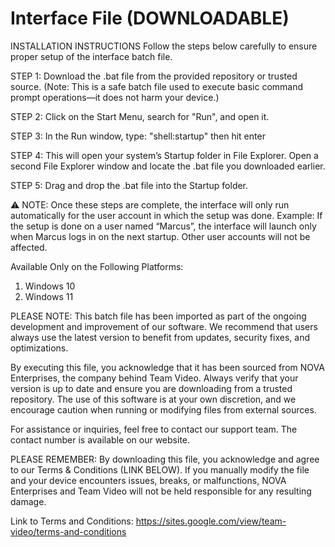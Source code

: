 # Interface File (DOWNLOADABLE)
 INSTALLATION INSTRUCTIONS
Follow the steps below carefully to ensure proper setup of the interface batch file.

STEP 1:
Download the .bat file from the provided repository or trusted source.
(Note: This is a safe batch file used to execute basic command prompt operations—it does not harm your device.)

STEP 2:
Click on the Start Menu, search for "Run", and open it.

STEP 3:
In the Run window, type: "shell:startup" then hit enter

STEP 4:
This will open your system’s Startup folder in File Explorer. Open a second File Explorer window and locate the .bat file you downloaded earlier.

STEP 5:
Drag and drop the .bat file into the Startup folder.

⚠️ NOTE:
Once these steps are complete, the interface will only run automatically for the user account in which the setup was done.
Example: If the setup is done on a user named “Marcus”, the interface will launch only when Marcus logs in on the next startup. Other user accounts will not be affected.

Available Only on the Following Platforms:
1. Windows 10
2. Windows 11

PLEASE NOTE:
This batch file has been imported as part of the ongoing development and improvement of our software. We recommend that users always use the latest version to benefit from updates, security fixes, and optimizations.

By executing this file, you acknowledge that it has been sourced from NOVA Enterprises, the company behind Team Video. Always verify that your version is up to date and ensure you are downloading from a trusted repository. The use of this software is at your own discretion, and we encourage caution when running or modifying files from external sources.

For assistance or inquiries, feel free to contact our support team. The contact number is available on our website.

PLEASE REMEMBER:
By downloading this file, you acknowledge and agree to our Terms & Conditions (LINK BELOW). If you manually modify the file and your device encounters issues, breaks, or malfunctions, NOVA Enterprises and Team Video will not be held responsible for any resulting damage.

Link to Terms and Conditions:
https://sites.google.com/view/team-video/terms-and-conditions
